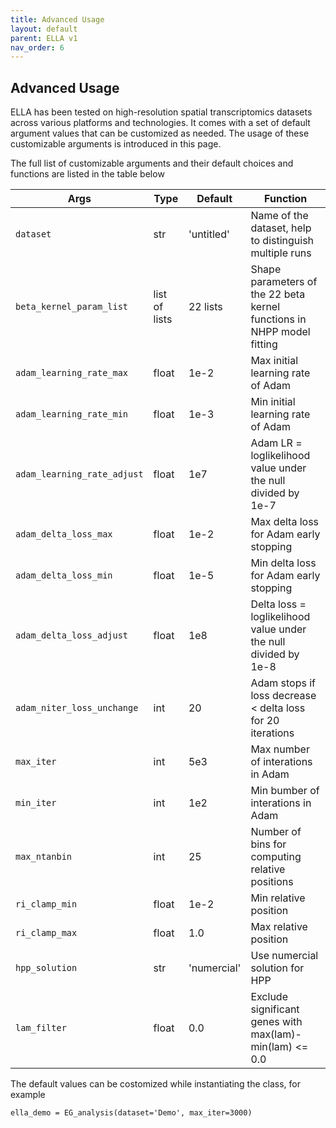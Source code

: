 ```yaml
---
title: Advanced Usage
layout: default
parent: ELLA v1
nav_order: 6
---
```


## Advanced Usage

ELLA has been tested on high-resolution spatial transcriptomics datasets across various platforms and technologies. It comes with a set of default argument values that can be customized as needed. The usage of these customizable arguments is introduced in this page.

The full list of customizable arguments and their default choices and functions are listed in the table below

| Args | Type | Default | Function |
|------|------|---------|----------|
| `dataset` | str | 'untitled' | Name of the dataset, help to distinguish multiple runs |
| `beta_kernel_param_list` | list of lists | 22 lists | Shape parameters of the 22 beta kernel functions in NHPP model fitting |
| `adam_learning_rate_max` | float | 1e-2 | Max initial learning rate of Adam |
| `adam_learning_rate_min` | float | 1e-3 | Min initial learning rate of Adam |
| `adam_learning_rate_adjust` | float | 1e7 | Adam LR = loglikelihood value under the null divided by 1e-7 |
| `adam_delta_loss_max` | float | 1e-2 | Max delta loss for Adam early stopping |
| `adam_delta_loss_min` | float | 1e-5 | Min delta loss for Adam early stopping |
| `adam_delta_loss_adjust` | float | 1e8 | Delta loss = loglikelihood value under the null divided by 1e-8 |
| `adam_niter_loss_unchange` | int | 20 | Adam stops if loss decrease < delta loss for 20 iterations |
| `max_iter` | int | 5e3 | Max number of interations in Adam |
| `min_iter` | int | 1e2 | Min bumber of interations in Adam |
| `max_ntanbin` | int | 25 | Number of bins for computing relative positions |
| `ri_clamp_min` | float | 1e-2 | Min relative position |
| `ri_clamp_max` | float | 1.0 | Max relative position |
| `hpp_solution` | str | 'numercial' | Use numercial solution for HPP |
| `lam_filter` | float | 0.0 | Exclude significant genes with max(lam)-min(lam) <= 0.0 |

The default values can be costomized while instantiating the class, for example
```
ella_demo = EG_analysis(dataset='Demo', max_iter=3000)
```



